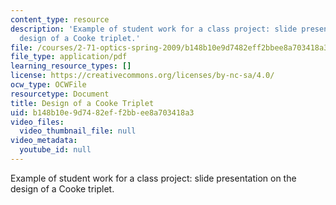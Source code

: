 ```yaml
---
content_type: resource
description: 'Example of student work for a class project: slide presentation on the
  design of a Cooke triplet.'
file: /courses/2-71-optics-spring-2009/b148b10e9d7482eff2bbee8a703418a3_MIT2_71S09_sw06.pdf
file_type: application/pdf
learning_resource_types: []
license: https://creativecommons.org/licenses/by-nc-sa/4.0/
ocw_type: OCWFile
resourcetype: Document
title: Design of a Cooke Triplet
uid: b148b10e-9d74-82ef-f2bb-ee8a703418a3
video_files:
  video_thumbnail_file: null
video_metadata:
  youtube_id: null
---
```

Example of student work for a class project: slide presentation on the design of a Cooke triplet.